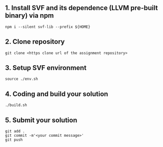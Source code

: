 ## 1. Install SVF and its dependence (LLVM pre-built binary) via npm
```
npm i --silent svf-lib --prefix ${HOME}
```

## 2. Clone repository
```
git clone <https clone url of the assignment repository>
```

## 3. Setup SVF environment
```
source ./env.sh
```

## 4. Coding and build your solution
```
./build.sh
```

## 5. Submit your solution
```
git add .
git commit -m'<your commit message>'
git push
```
